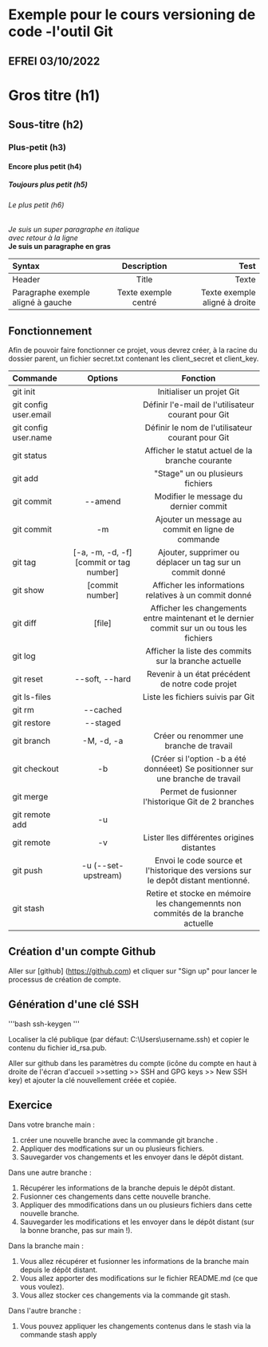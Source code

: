 # Exemple pour le cours versioning de code -l'outil Git
## EFREI 03/10/2022

# Gros titre (h1)
## Sous-titre (h2)
### Plus-petit (h3)
#### Encore plus petit (h4)
##### Toujours plus petit (h5)
###### Le plus petit (h6)

_Je suis un super paragraphe en italique_\
_avec retour à la ligne_\
**Je suis un paragraphe en gras**

| Syntax    | Description | Test  |
| :-------- | :---------: | ----: |
| Header    | Title       | Texte |
| Paragraphe exemple aligné à gauche | Texte exemple centré  |Texte exemple aligné à droite |

## Fonctionnement

Afin de pouvoir faire fonctionner ce projet, vous devrez créer, à la racine du dossier parent, un fichier secret.txt contenant les client_secret et client_key.

| Commande | Options | Fonction |
| :------ | :-----: | :------: |
| git init | | Initialiser un projet Git |
| git config user.email | | Définir l'e-mail de l'utilisateur courant pour Git | 
| git config user.name | | Définir le nom de l'utilisateur courant pour Git |
| git status | | Afficher le statut actuel de la branche courante |
| git add | | "Stage" un ou plusieurs fichiers |
| git commit | --amend | Modifier le message du dernier commit |
| git commit | -m | Ajouter un message au commit en ligne de commande |
| git tag | [-a, -m, -d, -f] [commit or tag number] | Ajouter, supprimer ou déplacer un tag sur un commit donné |
| git show | [commit number] | Afficher les informations relatives à un commit donné |
| git diff | [file] | Afficher les changements entre maintenant et le dernier commit sur un ou tous les fichiers |
| git log | | Afficher la liste des commits sur la branche actuelle |
| git reset | --soft, --hard | Revenir à un état précédent de notre code projet |
| git ls-files | | Liste les fichiers suivis par Git |
| git rm | --cached | | Retirer un ou plusieurs fichiers de l'historique de suivi de Git |
| git restore | --staged | | Unstage un ou plusieurs fichiers |
| git branch | -M, -d, -a | Créer ou renommer une branche de travail |
| git checkout | -b | (Créer si l'option -b a été donnéeet) Se positionner sur une branche de travail |
| git merge | | Permet de fusionner l'historique Git de 2 branches |
| git remote add <alias> <branche> | -u
| git remote | -v | Lister lles différentes origines distantes |
| git push <alias> <branche> | -u (--set-upstream) | Envoi le code source et l'historique des versions sur le depôt distant mentionné.
| git stash | | Retire et stocke en mémoire les changemennts non commités de la branche actuelle |

## Création d'un compte Github

Aller sur [github] (https://github.com) et cliquer sur "Sign up" pour lancer le processus de création de compte.

## Génération d'une clé SSH
'''bash
ssh-keygen
'''

Localiser la clé publique (par défaut: C:\Users\username\.ssh\) et copier le contenu du fichier id_rsa.pub.

Aller sur github dans les paramètres du compte (icône du compte en haut à droite de l'écran d'accueil >>setting >> SSH and GPG keys >> New SSH key) et ajouter la clé nouvellement créée et copiée.

## Exercice

Dans votre branche main :

1. créer une nouvelle branche avec la commande git branche <branche>.
2. Appliquer des modfications sur un ou plusieurs fichiers.
3. Sauvegarder vos changements et les envoyer dans le dépôt distant.

Dans une autre branche :

1. Récupérer les informations de la branche depuis le dépôt distant.
2. Fusionner ces changements dans cette nouvelle branche.
3. Appliquer des mmodifications dans un ou plusieurs fichiers dans cette nouvelle branche.
4. Sauvegarder les modifications et les envoyer dans le dépôt distant (sur la bonne branche, pas sur main !).

Dans la branche main :

1. Vous allez récupérer et fusionner les informations de la branche main depuis le dépôt distant.
2. Vous allez apporter des modifications sur le fichier README.md (ce que vous voulez).
3. Vous allez stocker ces changements via la commande git stash.

Dans l'autre branche :

1. Vous pouvez appliquer les changements contenus dans le stash via la commande stash apply
